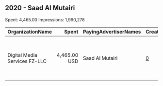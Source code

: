 ## 2020 - Saad Al Mutairi 
Spent: 4,465.00
Impressions: 1,990,278

|OrganizationName|Spent|PayingAdvertiserNames|CreativeUrls|Impressions|Genders|AgeBrackets|CountryCodes|BillingAddresses|CandidateBallotInformation|
|:---|---:|:---|:---|---:|:---|:---|:---|:---|:---|
|Digital Media Services FZ-LLC|4,465.00 USD|Saad Al Mutairi|[0](https://www.snap.com/political-ads/asset/8a752c6456b760af7b7495dabcfa7434cb151ad1a35a886b723b904296a04f3a?mediaType=png)|1,990,278||18+|kuwait|"Media City, Knowledge Village, Choueiri Group Building,Dubai ,251589 - Dubai - U.A.E,AE"|Saaoud al mutairi|
